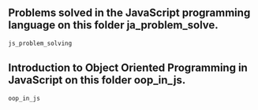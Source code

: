 ## Problems solved in the JavaScript programming language on this folder ja_problem_solve.
```bash
js_problem_solving
```

## Introduction to Object Oriented Programming in JavaScript on this folder oop_in_js.
```bash
oop_in_js
```
